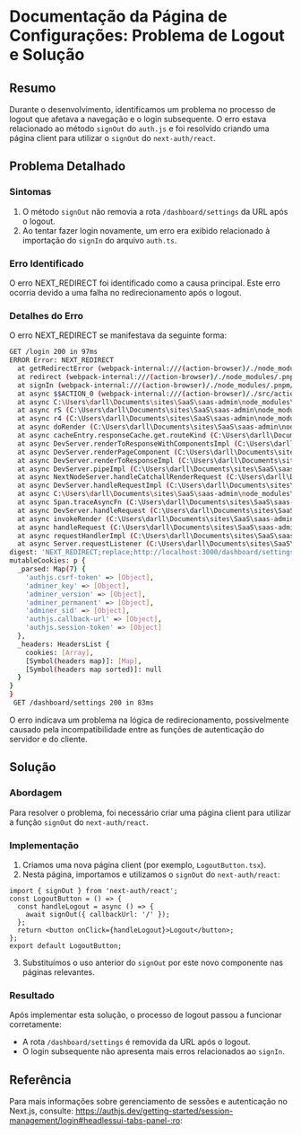 # Documentação da Página de Configurações: Problema de Logout e Solução

## Resumo
Durante o desenvolvimento, identificamos um problema no processo de logout que afetava a navegação e o login subsequente. O erro estava relacionado ao método `signOut` do `auth.js` e foi resolvido criando uma página client para utilizar o `signOut` do `next-auth/react`.

## Problema Detalhado

### Sintomas
1. O método `signOut` não removia a rota `/dashboard/settings` da URL após o logout.
2. Ao tentar fazer login novamente, um erro era exibido relacionado à importação do `signIn` do arquivo `auth.ts`.

### Erro Identificado
O erro NEXT_REDIRECT foi identificado como a causa principal. Este erro ocorria devido a uma falha no redirecionamento após o logout.

### Detalhes do Erro
O erro NEXT_REDIRECT se manifestava da seguinte forma:

```bash
GET /login 200 in 97ms
ERROR Error: NEXT_REDIRECT
  at getRedirectError (webpack-internal:///(action-browser)/./node_modules/.pnpm/next@14.2.7_@babel+core@7.24.5_react-dom@18.3.1_react@18.3.1__react@18.3.1/node_modules/next/dist/client/components/redirect.js:49:19)
  at redirect (webpack-internal:///(action-browser)/./node_modules/.pnpm/next@14.2.7_@babel+core@7.24.5_react-dom@18.3.1_react@18.3.1__react@18.3.1/node_modules/next/dist/client/components/redirect.js:60:11) 
  at signIn (webpack-internal:///(action-browser)/./node_modules/.pnpm/next-auth@5.0.0-beta.22_next@14.2.7_@babel+core@7.24.5_react-dom@18.3.1_react@18.3.1__react@1_gb2eygsn6vitiuhbh4bdj532ca/node_modules/next-auth/lib/actions.js:61:73)
  at async $$ACTION_0 (webpack-internal:///(action-browser)/./src/actions/login.ts:68:9)
  at async C:\Users\darll\Documents\sites\SaaS\saas-admin\node_modules\.pnpm\next@14.2.7_@babel+core@7.24.5_react-dom@18.3.1_react@18.3.1__react@18.3.1\node_modules\next\dist\compiled\next-server\app-page.runtime.dev.js:39:418
  at async rS (C:\Users\darll\Documents\sites\SaaS\saas-admin\node_modules\.pnpm\next@14.2.7_@babel+core@7.24.5_react-dom@18.3.1_react@18.3.1__react@18.3.1\node_modules\next\dist\compiled\next-server\app-page.runtime.dev.js:38:7978)
  at async r4 (C:\Users\darll\Documents\sites\SaaS\saas-admin\node_modules\.pnpm\next@14.2.7_@babel+core@7.24.5_react-dom@18.3.1_react@18.3.1__react@18.3.1\node_modules\next\dist\compiled\next-server\app-page.runtime.dev.js:41:1256)
  at async doRender (C:\Users\darll\Documents\sites\SaaS\saas-admin\node_modules\.pnpm\next@14.2.7_@babel+core@7.24.5_react-dom@18.3.1_react@18.3.1__react@18.3.1\node_modules\next\dist\server\base-server.js:1418:30)
  at async cacheEntry.responseCache.get.routeKind (C:\Users\darll\Documents\sites\SaaS\saas-admin\node_modules\.pnpm\next@14.2.7_@babel+core@7.24.5_react-dom@18.3.1_react@18.3.1__react@18.3.1\node_modules\next\dist\server\base-server.js:1579:28)
  at async DevServer.renderToResponseWithComponentsImpl (C:\Users\darll\Documents\sites\SaaS\saas-admin\node_modules\.pnpm\next@14.2.7_@babel+core@7.24.5_react-dom@18.3.1_react@18.3.1__react@18.3.1\node_modules\next\dist\server\base-server.js:1487:28)
  at async DevServer.renderPageComponent (C:\Users\darll\Documents\sites\SaaS\saas-admin\node_modules\.pnpm\next@14.2.7_@babel+core@7.24.5_react-dom@18.3.1_react@18.3.1__react@18.3.1\node_modules\next\dist\server\base-server.js:1911:24)
  at async DevServer.renderToResponseImpl (C:\Users\darll\Documents\sites\SaaS\saas-admin\node_modules\.pnpm\next@14.2.7_@babel+core@7.24.5_react-dom@18.3.1_react@18.3.1__react@18.3.1\node_modules\next\dist\server\base-server.js:1949:32)
  at async DevServer.pipeImpl (C:\Users\darll\Documents\sites\SaaS\saas-admin\node_modules\.pnpm\next@14.2.7_@babel+core@7.24.5_react-dom@18.3.1_react@18.3.1__react@18.3.1\node_modules\next\dist\server\base-server.js:916:25)
  at async NextNodeServer.handleCatchallRenderRequest (C:\Users\darll\Documents\sites\SaaS\saas-admin\node_modules\.pnpm\next@14.2.7_@babel+core@7.24.5_react-dom@18.3.1_react@18.3.1__react@18.3.1\node_modules\next\dist\server\next-server.js:272:17)
  at async DevServer.handleRequestImpl (C:\Users\darll\Documents\sites\SaaS\saas-admin\node_modules\.pnpm\next@14.2.7_@babel+core@7.24.5_react-dom@18.3.1_react@18.3.1__react@18.3.1\node_modules\next\dist\server\base-server.js:812:17)
  at async C:\Users\darll\Documents\sites\SaaS\saas-admin\node_modules\.pnpm\next@14.2.7_@babel+core@7.24.5_react-dom@18.3.1_react@18.3.1__react@18.3.1\node_modules\next\dist\server\dev\next-dev-server.js:339:20
  at async Span.traceAsyncFn (C:\Users\darll\Documents\sites\SaaS\saas-admin\node_modules\.pnpm\next@14.2.7_@babel+core@7.24.5_react-dom@18.3.1_react@18.3.1__react@18.3.1\node_modules\next\dist\trace\trace.js:154:20)
  at async DevServer.handleRequest (C:\Users\darll\Documents\sites\SaaS\saas-admin\node_modules\.pnpm\next@14.2.7_@babel+core@7.24.5_react-dom@18.3.1_react@18.3.1__react@18.3.1\node_modules\next\dist\server\dev\next-dev-server.js:336:24)
  at async invokeRender (C:\Users\darll\Documents\sites\SaaS\saas-admin\node_modules\.pnpm\next@14.2.7_@babel+core@7.24.5_react-dom@18.3.1_react@18.3.1__react@18.3.1\node_modules\next\dist\server\lib\router-server.js:173:21)
  at async handleRequest (C:\Users\darll\Documents\sites\SaaS\saas-admin\node_modules\.pnpm\next@14.2.7_@babel+core@7.24.5_react-dom@18.3.1_react@18.3.1__react@18.3.1\node_modules\next\dist\server\lib\router-server.js:350:24)
  at async requestHandlerImpl (C:\Users\darll\Documents\sites\SaaS\saas-admin\node_modules\.pnpm\next@14.2.7_@babel+core@7.24.5_react-dom@18.3.1_react@18.3.1__react@18.3.1\node_modules\next\dist\server\lib\router-server.js:374:13)
  at async Server.requestListener (C:\Users\darll\Documents\sites\SaaS\saas-admin\node_modules\.pnpm\next@14.2.7_@babel+core@7.24.5_react-dom@18.3.1_react@18.3.1__react@18.3.1\node_modules\next\dist\server\lib\start-server.js:141:13) {
digest: 'NEXT_REDIRECT;replace;http://localhost:3000/dashboard/settings;303;',
mutableCookies: p {
  _parsed: Map(7) {
    'authjs.csrf-token' => [Object],
    'adminer_key' => [Object],
    'adminer_version' => [Object],
    'adminer_permanent' => [Object],
    'adminer_sid' => [Object],
    'authjs.callback-url' => [Object],
    'authjs.session-token' => [Object]
  },
  _headers: HeadersList {
    cookies: [Array],
    [Symbol(headers map)]: [Map],
    [Symbol(headers map sorted)]: null
  }
}
}
 GET /dashboard/settings 200 in 83ms
``` 

O erro indicava um problema na lógica de redirecionamento, possivelmente causado pela incompatibilidade entre as funções de autenticação do servidor e do cliente.

## Solução

### Abordagem
Para resolver o problema, foi necessário criar uma página client para utilizar a função `signOut` do `next-auth/react`.

### Implementação
1. Criamos uma nova página client (por exemplo, `LogoutButton.tsx`).
2. Nesta página, importamos e utilizamos o `signOut` do `next-auth/react`:

```tsx
import { signOut } from 'next-auth/react';
const LogoutButton = () => {
  const handleLogout = async () => {
    await signOut({ callbackUrl: '/' });
  };
  return <button onClick={handleLogout}>Logout</button>;
};
export default LogoutButton;
```

3. Substituímos o uso anterior do `signOut` por este novo componente nas páginas relevantes.

### Resultado
Após implementar esta solução, o processo de logout passou a funcionar corretamente:
- A rota `/dashboard/settings` é removida da URL após o logout.
- O login subsequente não apresenta mais erros relacionados ao `signIn`.

## Referência
Para mais informações sobre gerenciamento de sessões e autenticação no Next.js, consulte:
https://authjs.dev/getting-started/session-management/login#headlessui-tabs-panel-:ro: